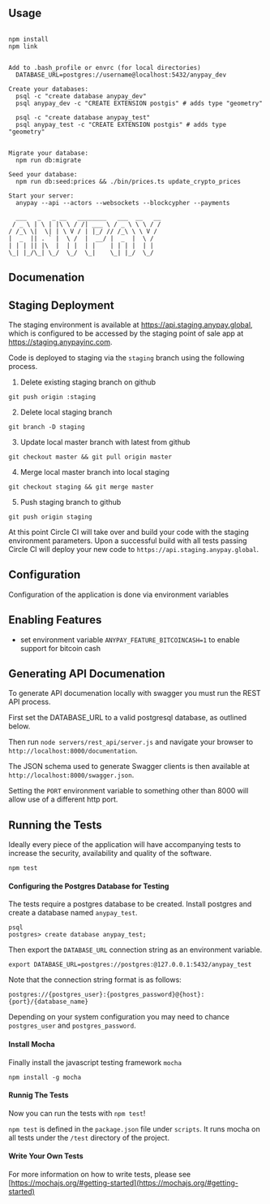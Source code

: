 ## Usage

```

npm install
npm link


Add to .bash_profile or envrc (for local directories)
  DATABASE_URL=postgres://username@localhost:5432/anypay_dev

Create your databases:
  psql -c "create database anypay_dev"
  psql anypay_dev -c "CREATE EXTENSION postgis" # adds type "geometry"

  psql -c "create database anypay_test"
  psql anypay_test -c "CREATE EXTENSION postgis" # adds type "geometry"


Migrate your database:
  npm run db:migrate

Seed your database:
  npm run db:seed:prices && ./bin/prices.ts update_crypto_prices

Start your server:
  anypay --api --actors --websockets --blockcypher --payments

  ___   _   _ __   ________   ___  __   __
 / _ \ | \ | |\ \ / /| ___ \ / _ \ \ \ / /
/ /_\ \|  \| | \ V / | |_/ // /_\ \ \ V /
|  _  || . ` |  \ /  |  __/ |  _  |  \ /
| | | || |\  |  | |  | |    | | | |  | |
\_| |_/\_| \_/  \_/  \_|    \_| |_/  \_/

```

## Documenation


## Staging Deployment

The staging environment is available at https://api.staging.anypay.global,
which is configured to be accessed by the staging point of sale app at
https://staging.anypayinc.com.

Code is deployed to staging via the `staging` branch using the following
process.

1) Delete existing staging branch on github

`git push origin :staging`

2) Delete local staging branch

`git branch -D staging`

3) Update local master branch with latest from github

`git checkout master && git pull origin master`

4) Merge local master branch into local staging

`git checkout staging && git merge master`

5) Push staging branch to github

`git push origin staging`

At this point Circle CI will take over and build your code with the staging
environment parameters. Upon a successful build with all tests passing Circle
CI will deploy your new code to `https://api.staging.anypay.global`.

## Configuration

Configuration of the application is done via environment variables

## Enabling Features

- set environment variable `ANYPAY_FEATURE_BITCOINCASH=1` to enable support
for bitcoin cash

## Generating API Documenation

To generate API documenation locally with swagger you must run the REST API process.

First set the DATABASE_URL to a valid postgresql database, as outlined below.

Then run `node servers/rest_api/server.js` and navigate your browser to `http://localhost:8000/documentation`.

The JSON schema used to generate Swagger clients is then available at `http://localhost:8000/swagger.json`.

Setting the `PORT` environment variable to something other than 8000 will allow use of a different http port.

## Running the Tests

Ideally every piece of the application will have accompanying tests to increase
the security, availability and quality of the software.

```
npm test
```

#### Configuring the Postgres Database for Testing

The tests require a postgres database to be created.
Install postgres and create a database named `anypay_test`.

```
psql
postgres> create database anypay_test;
```

Then export the `DATABASE_URL` connection string as an environment variable. 

```
export DATABASE_URL=postgres://postgres:@127.0.0.1:5432/anypay_test
```

Note that the connection string format is as follows:

```
postgres://{postgres_user}:{postgres_password}@{host}:{port}/{database_name}
```
Depending on your system configuration you may need to chance `postgres_user`
and `postgres_password`.

#### Install Mocha

Finally install the javascript testing framework `mocha`

```
npm install -g mocha
```

#### Runnig The Tests

Now you can run the tests with `npm test`!

`npm test` is defined in the `package.json` file under `scripts`. It runs mocha
on all tests under the `/test` directory of the project.

#### Write Your Own Tests

For more information on how to write tests, please see
[https://mochajs.org/#getting-started](https://mochajs.org/#getting-started)

